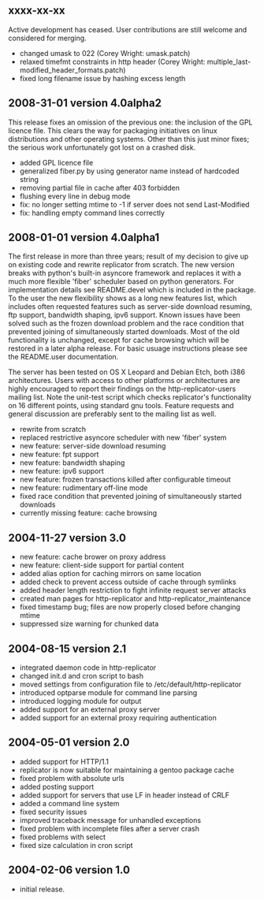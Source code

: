 xxxx-xx-xx
----------

Active development has ceased. User contributions are still welcome and
considered for merging.

  * changed umask to 022 (Corey Wright: umask.patch)
  * relaxed timefmt constraints in http header
    (Corey Wright: multiple_last-modified_header_formats.patch)
  * fixed long filename issue by hashing excess length


2008-31-01 version 4.0alpha2
----------------------------

This release fixes an omission of the previous one: the inclusion of the GPL
licence file. This clears the way for packaging initiatives on linux
distributions and other operating systems. Other than this just minor fixes;
the serious work unfortunately got lost on a crashed disk.

  * added GPL licence file
  * generalized fiber.py by using generator name instead of hardcoded string
  * removing partial file in cache after 403 forbidden
  * flushing every line in debug mode
  * fix: no longer setting mtime to -1 if server does not send Last-Modified
  * fix: handling empty command lines correctly


2008-01-01 version 4.0alpha1
----------------------------

The first release in more than three years; result of my decision to give up on
existing code and rewrite replicator from scratch. The new version breaks with
python's built-in asyncore framework and replaces it with a much more flexible
'fiber' scheduler based on python generators. For implementation details see
README.devel which is included in the package. To the user the new flexibility
shows as a long new features list, which includes often requested features such
as server-side download resuming, ftp support, bandwidth shaping, ipv6 support.
Known issues have been solved such as the frozen download problem and the race
condition that prevented joining of simultaneously started downloads. Most of
the old functionality is unchanged, except for cache browsing which will be
restored in a later alpha release. For basic usuage instructions please see the
README.user documentation.

The server has been tested on OS X Leopard and Debian Etch, both i386
architectures. Users with access to other platforms or architectures are highly
encouraged to report their findings on the http-replicator-users mailing list.
Note the unit-test script which checks replicator's functionality on 16
different points, using standard gnu tools. Feature requests and general
discussion are preferably sent to the mailing list as well.

  * rewrite from scratch
  * replaced restrictive asyncore scheduler with new 'fiber' system
  * new feature: server-side download resuming
  * new feature: fpt support
  * new feature: bandwidth shaping
  * new feature: ipv6 support
  * new feature: frozen transactions killed after configurable timeout
  * new feature: rudimentary off-line mode
  * fixed race condition that prevented joining of simultaneously started downloads
  * currently missing feature: cache browsing


2004-11-27 version 3.0
----------------------

  * new feature: cache brower on proxy address
  * new feature: client-side support for partial content
  * added alias option for caching mirrors on same location
  * added check to prevent access outside of cache through symlinks
  * added header length restriction to fight infinite request server attacks
  * created man pages for http-replicator and http-replicator_maintenance
  * fixed timestamp bug; files are now properly closed before changing mtime
  * suppressed size warning for chunked data


2004-08-15 version 2.1
----------------------

  * integrated daemon code in http-replicator
  * changed init.d and cron script to bash
  * moved settings from configuration file to /etc/default/http-replicator
  * introduced optparse module for command line parsing
  * introduced logging module for output
  * added support for an external proxy server
  * added support for an external proxy requiring authentication


2004-05-01 version 2.0
----------------------

  * added support for HTTP/1.1
  * replicator is now suitable for maintaining a gentoo package cache
  * fixed problem with absolute urls
  * added posting support
  * added support for servers that use LF in header instead of CRLF
  * added a command line system
  * fixed security issues
  * improved traceback message for unhandled exceptions
  * fixed problem with incomplete files after a server crash
  * fixed problems with select
  * fixed size calculation in cron script


2004-02-06 version 1.0
----------------------

  * initial release.
